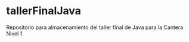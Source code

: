 # tallerFinalJava
Repositorio para almacenamiento del taller final de Java para la Cantera Nivel 1.
